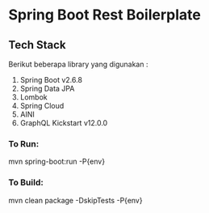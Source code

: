 # Spring Boot Rest Boilerplate

## Tech Stack
Berikut beberapa library yang digunakan :

1. Spring Boot v2.6.8
2. Spring Data JPA
3. Lombok
4. Spring Cloud
5. AINI
6. GraphQL Kickstart v12.0.0


### To Run:
mvn spring-boot:run -P{env}

### To Build:
mvn clean package -DskipTests -P{env}